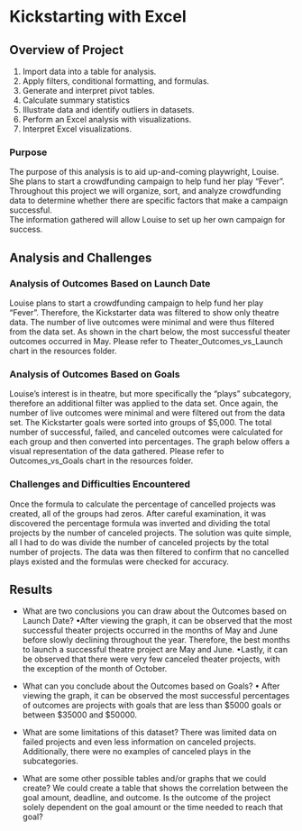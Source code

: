 # Kickstarting with Excel

## Overview of Project
1.	Import data into a table for analysis.
2.	Apply filters, conditional formatting, and formulas.
3.	Generate and interpret pivot tables.
4.	Calculate summary statistics 
5.	Illustrate data and identify outliers in datasets.
6.	Perform an Excel analysis with visualizations.
7.	Interpret Excel visualizations.

### Purpose
The purpose of this analysis is to aid up-and-coming playwright, Louise. She plans to start a crowdfunding campaign to help fund her play “Fever”. 
Throughout this project we will organize, sort, and analyze crowdfunding data to determine whether there are specific factors that make a campaign successful.  
The information gathered will allow Louise to set up her own campaign for success. 

## Analysis and Challenges

### Analysis of Outcomes Based on Launch Date
Louise plans to start a crowdfunding campaign to help fund her play “Fever”. Therefore, the Kickstarter data was filtered to show only theatre data. 
The number of live outcomes were minimal and were thus filtered from the data set. As shown in the chart below, the most successful theater outcomes occurred in May.
Please refer to Theater_Outcomes_vs_Launch chart in the resources folder.
 

### Analysis of Outcomes Based on Goals
Louise’s interest is in theatre, but more specifically the “plays” subcategory, therefore an additional filter was applied to the data set. Once again, the number of 
live outcomes were minimal and were filtered out from the data set. The Kickstarter goals were sorted into groups of $5,000. The total number of successful, failed, 
and canceled outcomes were calculated for each group and then converted into percentages. The graph below offers a visual representation of the data gathered. 
Please refer to Outcomes_vs_Goals chart in the resources folder.

 
### Challenges and Difficulties Encountered
Once the formula to calculate the percentage of cancelled projects was created, all of the groups had zeros. After careful examination, it was discovered the percentage formula
 was inverted and dividing the total projects by the number of canceled projects. The solution was quite simple, all I had to do was divide the number of canceled projects by the 
total number of projects. The data was then filtered to confirm that no cancelled plays existed and the formulas were checked for accuracy.  

## Results
- What are two conclusions you can draw about the Outcomes based on Launch Date?
•After viewing the graph, it can be observed that the most successful theater projects occurred in the months of May and June before slowly declining throughout the year. 
Therefore, the best months to launch a successful theatre project are May and June. 
•Lastly, it can be observed that there were very few canceled theater projects, with the exception of the month of October. 

- What can you conclude about the Outcomes based on Goals?
•	After viewing the graph, it can be observed the most successful percentages of outcomes are projects with goals that are less than $5000 goals or between $35000 and $50000.

- What are some limitations of this dataset?
There was limited data on failed projects and even less information on canceled projects. 
Additionally, there were no examples of canceled plays in the subcategories. 

- What are some other possible tables and/or graphs that we could create?
We could create a table that shows the correlation between the goal amount, deadline, and outcome. Is the outcome of the project solely dependent on the goal amount or the time needed 
to reach that goal? 
